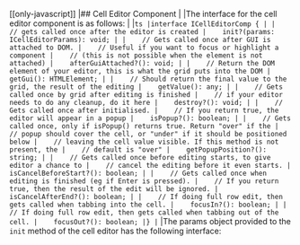 [[only-javascript]]
|## Cell Editor Component
|
|The interface for the cell editor component is as follows:
|
|```ts
|interface ICellEditorComp {
|
|    // gets called once after the editor is created
|    init?(params: ICellEditorParams): void;
|
|    // Gets called once after GUI is attached to DOM.
|    // Useful if you want to focus or highlight a component
|    // (this is not possible when the element is not attached)
|    afterGuiAttached?(): void;
|
|    // Return the DOM element of your editor, this is what the grid puts into the DOM
|    getGui(): HTMLElement;
|
|    // Should return the final value to the grid, the result of the editing
|    getValue(): any;
|
|    // Gets called once by grid after editing is finished
|    // if your editor needs to do any cleanup, do it here
|    destroy?(): void;
|
|    // Gets called once after initialised.
|    // If you return true, the editor will appear in a popup
|    isPopup?(): boolean;
|
|    // Gets called once, only if isPopup() returns true. Return "over" if the
|    // popup should cover the cell, or "under" if it should be positioned below
|    // leaving the cell value visible. If this method is not present, the
|    // default is "over"
|    getPopupPosition?(): string;
|
|    // Gets called once before editing starts, to give editor a chance to
|    // cancel the editing before it even starts.
|    isCancelBeforeStart?(): boolean;
|
|    // Gets called once when editing is finished (eg if Enter is pressed).
|    // If you return true, then the result of the edit will be ignored.
|    isCancelAfterEnd?(): boolean;
|
|    // If doing full row edit, then gets called when tabbing into the cell.
|    focusIn?(): boolean;
|
|    // If doing full row edit, then gets called when tabbing out of the cell.
|    focusOut?(): boolean;
|}
|```
|The params object provided to the `init` method of the cell editor has the following interface:


